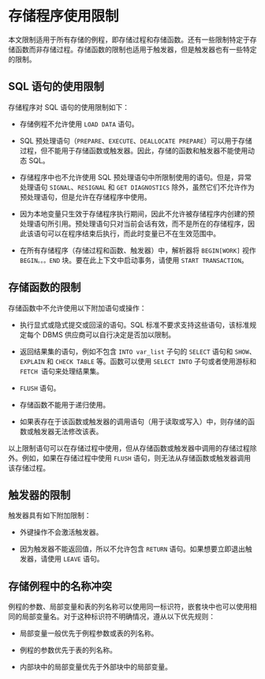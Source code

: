 存储程序使用限制 
=============================

本文限制适用于所有存储的例程，即存储过程和存储函数。还有一些限制特定于存储函数而非存储过程。存储函数的限制也适用于触发器，但是触发器也有一些特定的限制。

SQL 语句的使用限制 
--------------------------------

存储程序对 SQL 语句的使用限制如下：

* 存储例程不允许使用 `LOAD DATA` 语句。

  

* SQL 预处理语句（`PREPARE`、`EXECUTE`、`DEALLOCATE PREPARE`）可以用于存储过程，但不能用于存储函数或触发器。因此，存储的函数和触发器不能使用动态 SQL。

  

* 存储程序中也不允许使用 SQL 预处理语句中所限制使用的语句。但是，异常处理语句 `SIGNAL`、`RESIGNAL` 和 `GET DIAGNOSTICS` 除外，虽然它们不允许作为预处理语句，但是允许在存储程序中使用。

  

* 因为本地变量只生效于存储程序执行期间，因此不允许被存储程序内创建的预处理语句所引用。预处理语句只对当前会话有效，而不是所在的存储程序，因此该语句可以在程序结束后执行，而此时变量已不在生效范围中。

  

* 在所有存储程序（存储过程和函数、触发器）中，解析器将 `BEGIN[WORK]` 视作 `BEGIN。。。END` 块。要在此上下文中启动事务，请使用 `START TRANSACTION`。

  




存储函数的限制 
----------------------------

存储函数中不允许使用以下附加语句或操作：

* 执行显式或隐式提交或回滚的语句。SQL 标准不要求支持这些语句，该标准规定每个 DBMS 供应商可以自行决定是否加以限制。

  

* 返回结果集的语句，例如不包含 `INTO var_list` 子句的 `SELECT` 语句和 `SHOW`、`EXPLAIN` 和 `CHECK TABLE` 等。函数可以使用 `SELECT INTO` 子句或者使用游标和 `FETCH `语句来处理结果集。

  

* `FLUSH` 语句。

  

* 存储函数不能用于递归使用。

  

* 如果表存在于该函数或触发器的调用语句（用于读取或写入）中，则存储的函数或触发器无法修改该表。

  




以上限制语句可以在存储过程中使用，但从存储函数或触发器中调用的存储过程除外。例如，如果在存储过程中使用 `FLUSH` 语句，则无法从存储函数或触发器调用该存储过程。

触发器的限制 
---------------------------

触发器具有如下附加限制：

* 外键操作不会激活触发器。

  

* 因为触发器不能返回值，所以不允许包含 `RETURN` 语句。如果想要立即退出触发器，请使用 `LEAVE` 语句。

  




存储例程中的名称冲突 
-------------------------------

例程的参数、局部变量和表的列名称可以使用同一标识符，嵌套块中也可以使用相同的局部变量名。对于这种标识符不明确情况，遵从以下优先规则：

* 局部变量一般优先于例程参数或表的列名称。

  

* 例程的参数优先于表的列名称。

  

* 内部块中的局部变量优先于外部块中的局部变量。

  



